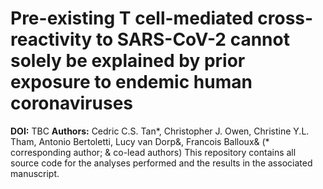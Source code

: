 # Pre-existing T cell-mediated cross-reactivity to SARS-CoV-2 cannot solely be explained by prior exposure to endemic human coronaviruses
**DOI:** TBC
**Authors:** Cedric C.S. Tan*, Christopher J. Owen, Christine Y.L. Tham, Antonio Bertoletti, Lucy van Dorp&, Francois Balloux& (* corresponding author; & co-lead authors)
This repository contains all source code for the analyses performed and the results in the associated manuscript.

